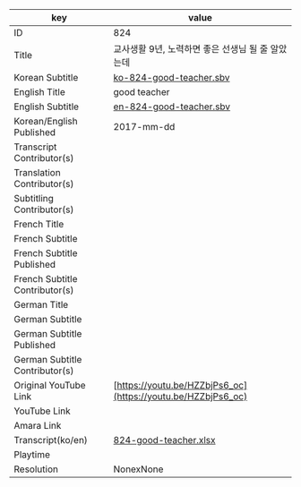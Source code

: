 |  key  |  value  |
|-------|---------|
| ID            | 824 |
| Title         | 교사생활 9년, 노력하면 좋은 선생님 될 줄 알았는데 |
| Korean Subtitle | [ko-824-good-teacher.sbv](https://github.com/jungtosociety/dharma-qna/raw/master/sub/824/ko-824-good-teacher.sbv) |
| English Title | good teacher |
| English Subtitle | [en-824-good-teacher.sbv](https://github.com/jungtosociety/dharma-qna/raw/master/sub/824/en-824-good-teacher.sbv) |
| Korean/English Published     | 2017-mm-dd |
| Transcript Contributor(s)   |  |
| Translation Contributor(s)   |  |
| Subtitling Contributor(s)   |  |
| French Title |  |
| French Subtitle |  |
| French Subtitle Published |  |
| French Subtitle Contributor(s) |  |
| German Title |  |
| German Subtitle |  |
| German Subtitle Published |  |
| German Subtitle Contributor(s) |  |
| Original YouTube Link  | [https://youtu.be/HZZbjPs6_oc](https://youtu.be/HZZbjPs6_oc) |
| YouTube Link  |  |
| Amara Link    |  |
| Transcript(ko/en) | [824-good-teacher.xlsx](https://github.com/jungtosociety/dharma-qna/raw/master/sub/824/824-good-teacher.xlsx) |
| Playtime |  |
| Resolution | NonexNone|

